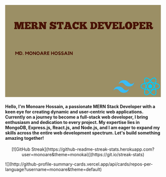 
![Cover image!](https://raw.githubusercontent.com/monoare/monoare/main/Brown%20%20Business%20Card(1).jpg)

#### Hello, I'm Monoare Hossain, a passionate MERN Stack Developer with a keen eye for creating dynamic and user-centric web applications. Currently on a journey to become a full-stack web developer, I bring enthusiasm and dedication to every project. My expertise lies in MongoDB, Express.js, React.js, and Node.js, and I am eager to expand my skills across the entire web development spectrum. Let's build something amazing together!

<p align="center">[![GitHub Streak](https://github-readme-streak-stats.herokuapp.com?user=monoare&theme=monokai)](https://git.io/streak-stats)</p>
![](http://github-profile-summary-cards.vercel.app/api/cards/repos-per-language?username=monoare&theme=default)

